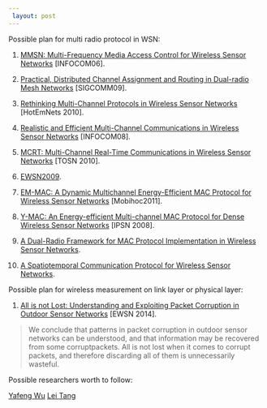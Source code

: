 ```yaml
---
 layout: post
---
```



Possible plan for multi radio protocol in WSN:

1. [MMSN: Multi-Frequency Media Access Control for Wireless Sensor Networks](http://www.cs.virginia.edu/wsn/docs/papers/infocom06-mmsn.pdf) [INFOCOM06].

2. [Practical, Distributed Channel Assignment and Routing in Dual-radio Mesh Networks](http://www.news.cs.nyu.edu/~aditya/Research_files/dhananjay_sigcomm09-roma.pdf) [SIGCOMM09].

3. [Rethinking Multi-Channel Protocols in Wireless Sensor Networks](http://research.microsoft.com/pubs/157581/2010_hotemnets_vir[1].pdf) [HotEmNets 2010].

4. [Realistic and Efficient Multi-Channel Communications in Wireless Sensor Networks](http://ieeexplore.ieee.org/xpls/abs_all.jsp?arnumber=4509770) [INFOCOM08].

5. [MCRT: Multi-Channel Real-Time Communications in Wireless Sensor Networks](http://www2.ece.ohio-state.edu/~xwang/papers/tosn_mcrt.pdf) [TOSN 2010].

6. [EWSN2009](http://web.eecs.utk.edu/~xwang/papers/ewsn09.pdf).

7. [EM-MAC: A Dynamic Multichannel Energy-Efficient MAC Protocol for Wireless Sensor Networks](http://www.owlnet.rice.edu/~ltang/publications/EM-MAC.pdf) [Mobihoc2011].

8. [Y-MAC: An Energy-efficient Multi-channel MAC Protocol for Dense Wireless Sensor Networks](http://nslab.kaist.ac.kr/courses/2012/test/paperlist/1-18.pdf) [IPSN 2008].

9. [A Dual-Radio Framework for MAC Protocol Implementation in Wireless Sensor Networks](http://indriya.comp.nus.edu.sg/motelab/html/manjunath/dr_icc.pdf).

10. [A Spatiotemporal Communication Protocol for Wireless Sensor Networks](http://www-users.cs.umn.edu/~tianhe/Papers/SPEED-TPDS-0195-1003.pdf).

Possible plan for wireless measurement on link layer or physical layer:

1. [All is not Lost: Understanding and Exploiting Packet Corruption in Outdoor Sensor Networks](http://user.it.uu.se/~frehe489/publications/hermans14all.pdf) [EWSN 2014].

>We conclude that patterns in packet corruption in outdoor sensor networks
can be understood, and that information may be recovered from some corruptpackets. All is not lost when it comes to corrupt packets, and therefore discarding
all of them is unnecessarily wasteful.




Possible researchers worth to follow:

[Yafeng Wu](http://www.cs.virginia.edu/~yw5s/)
[Lei Tang](http://www.owlnet.rice.edu/~ltang/)

